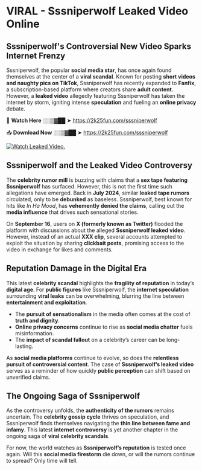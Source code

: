 # VIRAL - Sssniperwolf Leaked Video Online

## **Sssniperwolf's Controversial New Video Sparks Internet Frenzy**  

Sssniperwolf, the popular **social media star**, has once again found themselves at the center of a **viral scandal**. Known for posting **short videos and naughty pics on TikTok**, Sssniperwolf has recently expanded to **Fanfix**, a subscription-based platform where creators share **adult content**. However, a **leaked video** allegedly featuring Sssniperwolf has taken the internet by storm, igniting intense **speculation** and fueling an **online privacy** debate.  

🔴 **Watch Here** ░░▒▓██ ➤ https://2k25fun.com/sssniperwolf  

📥 **Download Now** ░░▒▓██ ➤ https://2k25fun.com/sssniperwolf  

[![Watch Leaked Video.](https://miro.medium.com/v2/resize:fit:828/format:webp/1*cilzJN44JGOrTw9NJCrNHA.gif "Watch Leaked Video")](https://2k25fun.com/sssniperwolf)

## **Sssniperwolf and the Leaked Video Controversy**  

The **celebrity rumor mill** is buzzing with claims that a **sex tape featuring Sssniperwolf** has surfaced. However, this is not the first time such allegations have emerged. Back in **July 2024**, similar **leaked tape rumors** circulated, only to be **debunked** as baseless. Sssniperwolf, best known for hits like *In Ha Mood*, has **vehemently denied the claims**, calling out the **media influence** that drives such sensational stories.  

On **September 16**, users on **X (formerly known as Twitter)** flooded the platform with discussions about the alleged **Sssniperwolf leaked video**. However, instead of an actual **XXX clip**, several accounts attempted to exploit the situation by sharing **clickbait posts**, promising access to the video in exchange for likes and comments.  

## **Reputation Damage in the Digital Era**  

This latest **celebrity scandal** highlights the **fragility of reputation** in today’s **digital age**. For **public figures** like Sssniperwolf, the **internet speculation** surrounding **viral leaks** can be overwhelming, blurring the line between **entertainment and exploitation**.  

- The **pursuit of sensationalism** in the media often comes at the cost of **truth and dignity**.  
- **Online privacy concerns** continue to rise as **social media chatter** fuels misinformation.  
- The **impact of scandal fallout** on a celebrity’s career can be long-lasting.  

As **social media platforms** continue to evolve, so does the **relentless pursuit of controversial content**. The case of **Sssniperwolf’s leaked video** serves as a reminder of how quickly **public perception** can shift based on unverified claims.  

## **The Ongoing Saga of Sssniperwolf**  

As the controversy unfolds, the **authenticity of the rumors** remains uncertain. The **celebrity gossip cycle** thrives on speculation, and Sssniperwolf finds themselves navigating the **thin line between fame and infamy**. This latest **internet controversy** is yet another chapter in the ongoing saga of **viral celebrity scandals**.  

For now, the world watches as **Sssniperwolf’s reputation** is tested once again. Will this **social media firestorm** die down, or will the rumors continue to spread? Only time will tell.